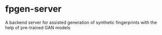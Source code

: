 # fpgen-server
A backend server for assisted generation of synthetic fingerprints with the help of pre-trained GAN models
